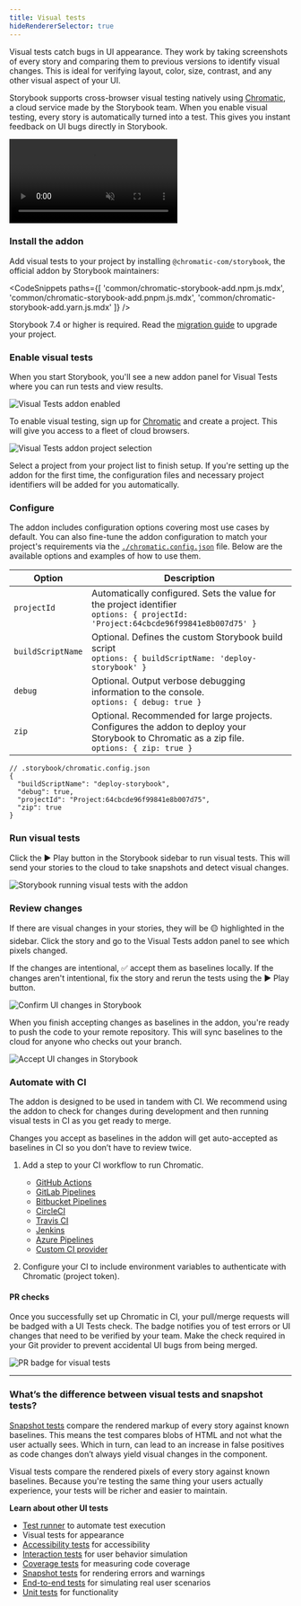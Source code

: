 ```yaml
---
title: Visual tests
hideRendererSelector: true
---
```


Visual tests catch bugs in UI appearance. They work by taking screenshots of every story and comparing them to previous versions to identify visual changes. This is ideal for verifying layout, color, size, contrast, and any other visual aspect of your UI.

Storybook supports cross-browser visual testing natively using [Chromatic](https://www.chromatic.com/storybook/?ref=storybook_site), a cloud service made by the Storybook team. When you enable visual testing, every story is automatically turned into a test. This gives you instant feedback on UI bugs directly in Storybook.

<video autoPlay muted playsInline loop>
  <source
    src="component-visual-testing-optimized.mp4"
    type="video/mp4"
  />
</video>

### Install the addon

Add visual tests to your project by installing `@chromatic-com/storybook`, the official addon by Storybook maintainers:

<!-- prettier-ignore-start -->

<CodeSnippets
  paths={[
    'common/chromatic-storybook-add.npm.js.mdx',
    'common/chromatic-storybook-add.pnpm.js.mdx',
    'common/chromatic-storybook-add.yarn.js.mdx'
  ]}
/>

<!-- prettier-ignore-end -->

<Callout variant="info">

Storybook 7.4 or higher is required. Read the [migration guide](../migration-guide.md) to upgrade your project.

</Callout>

### Enable visual tests

When you start Storybook, you'll see a new addon panel for Visual Tests where you can run tests and view results.

![Visual Tests addon enabled](./vta-enable.png)

To enable visual testing, sign up for [Chromatic](https://www.chromatic.com/start?startWithSignup=true&ref=storybook_site) and create a project. This will give you access to a fleet of cloud browsers.

![Visual Tests addon project selection](./vta-select-project.png)

Select a project from your project list to finish setup. If you're setting up the addon for the first time, the configuration files and necessary project identifiers will be added for you automatically.

### Configure

The addon includes configuration options covering most use cases by default. You can also fine-tune the addon configuration to match your project's requirements via the [`./chromatic.config.json`](https://www.chromatic.com/docs/cli#configuration) file. Below are the available options and examples of how to use them.

| Option            | Description                                                                                                                                        |
| ----------------- | -------------------------------------------------------------------------------------------------------------------------------------------------- |
| `projectId`       | Automatically configured. Sets the value for the project identifier <br/> `options: { projectId: 'Project:64cbcde96f99841e8b007d75' }`             |
| `buildScriptName` | Optional. Defines the custom Storybook build script <br/> `options: { buildScriptName: 'deploy-storybook' }`                                       |
| `debug`           | Optional. Output verbose debugging information to the console. <br/> `options: { debug: true }`                                                    |
| `zip`             | Optional. Recommended for large projects. Configures the addon to deploy your Storybook to Chromatic as a zip file. <br/> `options: { zip: true }` |

```jsonc
// .storybook/chromatic.config.json
{
  "buildScriptName": "deploy-storybook",
  "debug": true,
  "projectId": "Project:64cbcde96f99841e8b007d75",
  "zip": true
}
```

### Run visual tests

Click the ▶️ Play button in the Storybook sidebar to run visual tests. This will send your stories to the cloud to take snapshots and detect visual changes.

![Storybook running visual tests with the addon](./vta-run-tests.png)

### Review changes

If there are visual changes in your stories, they will be 🟡 highlighted in the sidebar. Click the story and go to the Visual Tests addon panel to see which pixels changed.

If the changes are intentional, ✅ accept them as baselines locally. If the changes aren't intentional, fix the story and rerun the tests using the ▶️ Play button.

![Confirm UI changes in Storybook](./vta-changes-found.png)

When you finish accepting changes as baselines in the addon, you're ready to push the code to your remote repository. This will sync baselines to the cloud for anyone who checks out your branch.

![Accept UI changes in Storybook](./vta-changes-accepted.png)

### Automate with CI

The addon is designed to be used in tandem with CI. We recommend using the addon to check for changes during development and then running visual tests in CI as you get ready to merge.

Changes you accept as baselines in the addon will get auto-accepted as baselines in CI so you don’t have to review twice.

1. Add a step to your CI workflow to run Chromatic.

   - [GitHub Actions](https://chromatic.com/docs/github-actions?ref=storybook_docs)
   - [GitLab Pipelines](https://chromatic.com/docs/gitlab?ref=storybook_docs)
   - [Bitbucket Pipelines](https://chromatic.com/docs/bitbucket-pipelines?ref=storybook_docs)
   - [CircleCI](https://chromatic.com/docs/circleci?ref=storybook_docs)
   - [Travis CI](https://chromatic.com/docs/travisci?ref=storybook_docs)
   - [Jenkins](https://chromatic.com/docs/jenkins?ref=storybook_docs)
   - [Azure Pipelines](https://chromatic.com/docs/azure-pipelines?ref=storybook_docs)
   - [Custom CI provider](https://chromatic.com/docs/custom-ci-provider?ref=storybook_docs)

2. Configure your CI to include environment variables to authenticate with Chromatic (project token).

#### PR checks

Once you successfully set up Chromatic in CI, your pull/merge requests will be badged with a UI Tests check. The badge notifies you of test errors or UI changes that need to be verified by your team. Make the check required in your Git provider to prevent accidental UI bugs from being merged.

![PR badge for visual tests](./vta-prbadge-test.png)

---

### What’s the difference between visual tests and snapshot tests?

[Snapshot tests](./snapshot-testing.md) compare the rendered markup of every story against known baselines. This means the test compares blobs of HTML and not what the user actually sees. Which in turn, can lead to an increase in false positives as code changes don’t always yield visual changes in the component.

Visual tests compare the rendered pixels of every story against known baselines. Because you're testing the same thing your users actually experience, your tests will be richer and easier to maintain.

**Learn about other UI tests**

- [Test runner](./test-runner.md) to automate test execution
- Visual tests for appearance
- [Accessibility tests](./accessibility-testing.md) for accessibility
- [Interaction tests](./interaction-testing.md) for user behavior simulation
- [Coverage tests](./test-coverage.md) for measuring code coverage
- [Snapshot tests](./snapshot-testing.md) for rendering errors and warnings
- [End-to-end tests](./stories-in-end-to-end-tests.md) for simulating real user scenarios
- [Unit tests](./stories-in-unit-tests.md) for functionality
